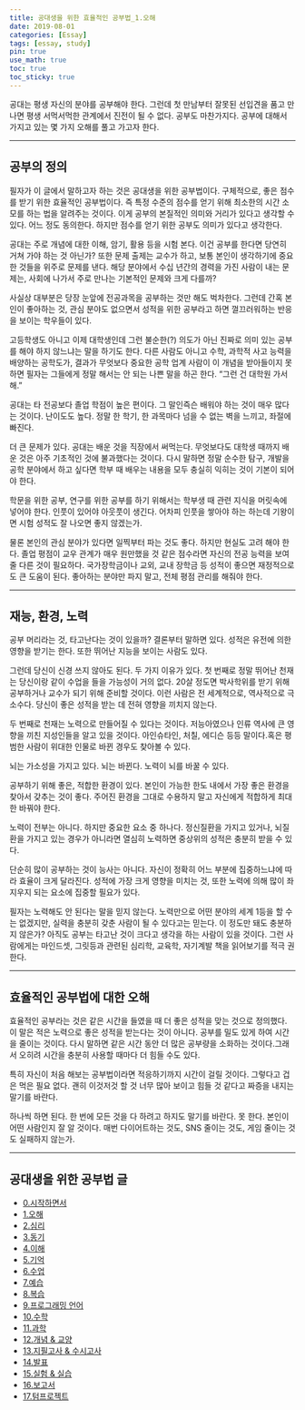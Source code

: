 ```yaml
---
title: 공대생을 위한 효율적인 공부법_1.오해
date: 2019-08-01
categories: [Essay]
tags: [essay, study]
pin: true
use_math: true
toc: true
toc_sticky: true
---
```


공대는 평생 자신의 분야를 공부해야 한다. 그런데 첫 만남부터 잘못된 선입견을 품고 만나면 평생 서먹서먹한 관계에서 진전이 될 수 없다. 공부도 마찬가지다. 공부에 대해서 가지고 있는 몇 가지 오해를 풀고 가고자 한다.

***

## __공부의 정의__

필자가 이 글에서 말하고자 하는 것은 공대생을 위한 공부법이다. 구체적으로, 좋은 점수를 받기 위한 효율적인 공부법이다. 즉 특정 수준의 점수를 얻기 위해 최소한의 시간 소모를 하는 법을 알려주는 것이다. 이게 공부의 본질적인 의미와 거리가 있다고 생각할 수 있다. 어느 정도 동의한다. 하지만 점수를 얻기 위한 공부도 의미가 있다고 생각한다.

공대는 주로 개념에 대한 이해, 암기, 활용 등을 시험 본다. 이건 공부를 한다면 당연히 거쳐 가야 하는 것 아닌가? 또한 문제 출제는 교수가 하고, 보통 본인이 생각하기에 중요한 것들을 위주로 문제를 낸다. 해당 분야에서 수십 년간의 경력을 가진 사람이 내는 문제는, 사회에 나가서 주로 만나는 기본적인 문제와 크게 다를까?

사실상 대부분은 당장 눈앞에 전공과목을 공부하는 것만 해도 벅차한다. 그런데 간혹 본인이 좋아하는 것, 관심 분야도 없으면서 성적을 위한 공부라고 하면 껄끄러워하는 반응을 보이는 학우들이 있다.

고등학생도 아니고 이제 대학생인데 그런 불순한(?) 의도가 아닌 진짜로 의미 있는 공부를 해야 하지 않느냐는 말을 하기도 한다. 다른 사람도 아니고 수학, 과학적 사고 능력을 배양하는 공학도가, 결과가 무엇보다 중요한 공학 업계 사람이 이 개념을 받아들이지 못하면 필자는 그들에게 정말 해서는 안 되는 나쁜 말을 하곤 한다. “그런 건 대학원 가서 해.”

공대는 타 전공보다 졸업 학점이 높은 편이다. 그 말인즉슨 배워야 하는 것이 매우 많다는 것이다. 난이도도 높다. 정말 한 학기, 한 과목마다 넘을 수 없는 벽을 느끼고, 좌절에 빠진다.

더 큰 문제가 있다. 공대는 배운 것을 직장에서 써먹는다. 무엇보다도 대학생 때까지 배운 것은 아주 기초적인 것에 불과했다는 것이다. 다시 말하면 정말 순수한 탐구, 개발을 공학 분야에서 하고 싶다면 학부 때 배우는 내용을 모두 충실히 익히는 것이 기본이 되어야 한다.

학문을 위한 공부, 연구를 위한 공부를 하기 위해서는 학부생 때 관련 지식을 머릿속에 넣어야 한다. 인풋이 있어야 아웃풋이 생긴다. 어차피 인풋을 쌓아야 하는 하는데 기왕이면 시험 성적도 잘 나오면 좋지 않겠는가.

물론 본인의 관심 분야가 있다면 일찍부터 파는 것도 좋다. 하지만 현실도 고려 해야 한다. 졸업 평점이 교우 관계가 매우 원만했을 것 같은 점수라면 자신의 전공 능력을 보여줄 다른 것이 필요하다. 국가장학금이나 교외, 교내 장학금 등 성적이 좋으면 재정적으로도 큰 도움이 된다. 좋아하는 분야만 파지 말고, 전체 평점 관리를 해줘야 한다.

***

## __재능, 환경, 노력__

공부 머리라는 것, 타고난다는 것이 있을까? 결론부터 말하면 있다. 성적은 유전에 의한 영향을 받기는 한다. 또한 뛰어난 지능을 보이는 사람도 있다.

그런데 당신이 신경 쓰지 않아도 된다. 두 가지 이유가 있다. 첫 번째로 정말 뛰어난 천재는 당신이랑 같이 수업을 들을 가능성이 거의 없다. 20살 정도면 박사학위를 받기 위해 공부하거나 교수가 되기 위해 준비할 것이다. 이런 사람은 전 세계적으로, 역사적으로 극소수다. 당신이 좋은 성적을 받는 데 전혀 영향을 끼치지 않는다.

두 번째로 천재는 노력으로 만들어질 수 있다는 것이다. 저능아였으나 인류 역사에 큰 영향을 끼친 지성인들을 알고 있을 것이다. 아인슈타인, 처칠, 에디슨 등등 말이다.혹은 평범한 사람이 위대한 인물로 바뀐 경우도 찾아볼 수 있다.

뇌는 가소성을 가지고 있다. 뇌는 바뀐다. 노력이 뇌를 바꿀 수 있다.

공부하기 위해 좋은, 적합한 환경이 있다. 본인이 가능한 한도 내에서 가장 좋은 환경을 찾아서 갖추는 것이 좋다. 주어진 환경을 그대로 수용하지 말고 자신에게 적합하게 최대한 바꿔야 한다.

노력이 전부는 아니다. 하지만 중요한 요소 중 하나다. 정신질환을 가지고 있거나, 뇌질환을 가지고 있는 경우가 아니라면 열심히 노력하면 중상위의 성적은 충분히 받을 수 있다.

단순히 많이 공부하는 것이 능사는 아니다. 자신이 정확히 어느 부분에 집중하느냐에 따라 효율이 크게 달라진다. 성적에 가장 크게 영향을 미치는 것, 또한 노력에 의해 많이 좌지우지 되는 요소에 집중할 필요가 있다.

필자는 노력해도 안 된다는 말을 믿지 않는다. 노력만으로 어떤 분야의 세계 1등을 할 수는 없겠지만, 실력을 충분히 갖춘 사람이 될 수 있다고는 믿는다. 이 정도만 돼도 충분하지 않은가? 아직도 공부는 타고난 것이 크다고 생각을 하는 사람이 있을 것이다. 그런 사람에게는 마인드셋, 그릿등과 관련된 심리학, 교육학, 자기계발 책을 읽어보기를 적극 권한다.

***

## __효율적인 공부법에 대한 오해__

효율적인 공부라는 것은 같은 시간을 들였을 때 더 좋은 성적을 맞는 것으로 정의했다. 이 말은 적은 노력으로 좋은 성적을 받는다는 것이 아니다. 공부를 밀도 있게 하여 시간을 줄이는 것이다. 다시 말하면 같은 시간 동안 더 많은 공부량을 소화하는 것이다.그래서 오히려 시간을 충분히 사용할 때마다 더 힘들 수도 있다.

특히 자신이 처음 해보는 공부법이라면 적응하기까지 시간이 걸릴 것이다. 그렇다고 겁은 먹은 필요 없다. 괜히 이것저것 할 것 너무 많아 보이고 힘들 것 같다고 짜증을 내지는 말기를 바란다.

하나씩 하면 된다. 한 번에 모든 것을 다 하려고 하지도 말기를 바란다. 못 한다. 본인이 어떤 사람인지 잘 알 것이다. 매번 다이어트하는 것도, SNS 줄이는 것도, 게임 줄이는 것도 실패하지 않는가.

***

## __공대생을 위한 공부법 글__

- [0.시작하면서](https://chalgx.github.io/essay/HowtoStudyEngineeringStudent0)
- [1.오해](https://chalgx.github.io/essay/HowtoStudyEngineeringStudent1)
- [2.심리](https://chalgx.github.io/essay/HowtoStudyEngineeringStudent2)
- [3.동기](https://chalgx.github.io/essay/HowtoStudyEngineeringStudent3)
- [4.이해](https://chalgx.github.io/essay/HowtoStudyEngineeringStudent4)
- [5.기억](https://chalgx.github.io/essay/HowtoStudyEngineeringStudent5)
- [6.수업](https://chalgx.github.io/essay/HowtoStudyEngineeringStudent6)
- [7.예습](https://chalgx.github.io/essay/HowtoStudyEngineeringStudent7)
- [8.복습](https://chalgx.github.io/essay/HowtoStudyEngineeringStudent8)
- [9.프로그래밍 언어](https://chalgx.github.io/essay/HowtoStudyEngineeringStudent9)
- [10.수학](https://chalgx.github.io/essay/HowtoStudyEngineeringStudent10)
- [11.과학](https://chalgx.github.io/essay/HowtoStudyEngineeringStudent11)
- [12.개념 & 교양](https://chalgx.github.io/essay/HowtoStudyEngineeringStudent12)
- [13.지필고사 & 수시고사](https://chalgx.github.io/essay/HowtoStudyEngineeringStudent13)
- [14.발표](https://chalgx.github.io/essay/HowtoStudyEngineeringStudent14)
- [15.실험 & 실습](https://chalgx.github.io/essay/HowtoStudyEngineeringStudent15)
- [16.보고서](https://chalgx.github.io/essay/HowtoStudyEngineeringStudent16)
- [17.텀프로젝트](https://chalgx.github.io/essay/HowtoStudyEngineeringStudent17)
